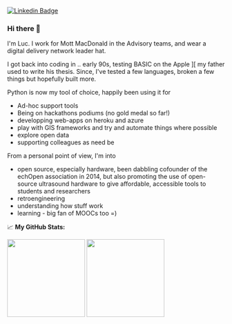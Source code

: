 [![Linkedin Badge](https://img.shields.io/badge/-LinkedIn-0e76a8?style=flat-square&logo=Linkedin&logoColor=white)](https://www.linkedin.com/in/lucjonveaux)

### Hi there 👋

I'm Luc. I work for Mott MacDonald in the Advisory teams, and wear a digital delivery network leader hat. 

I got back into coding in .. early 90s, testing BASIC on the Apple ][ my father used to write his thesis. Since, I've tested a few languages, broken a few things but hopefully built more.

Python is now my tool of choice, happily been using it for 
- Ad-hoc support tools
- Being on hackathons podiums (no gold medal so far!)
- developping web-apps on heroku and azure
- play with GIS frameworks and try and automate things where possible
- explore open data
- supporting colleagues as need be

From a personal point of view, I'm into
- open source, especially hardware, been dabbling cofounder of the echOpen association in 2014, but also promoting the use of open-source ultrasound hardware to give affordable, accessible tools to students and researchers
- retroengineering
- understanding how stuff work
- learning - big fan of MOOCs too =)

📈 **My GitHub Stats:**

<p>
  <img height="180em" src="https://github-readme-stats.vercel.app/api?username=mm80843&show_icons=true&hide_border=true&&count_private=true&include_all_commits=true" />
  <img height="180em" src="https://github-readme-stats.vercel.app/api/top-langs/?username=mm80843&exclude_repo=van_design&show_icons=true&hide_border=true&layout=compact&langs_count=8"/>
</p>

<!--
**mm80843/mm80843** is a ✨ _special_ ✨ repository because its `README.md` (this file) appears on your GitHub profile.

Here are some ideas to get you started:

- 🔭 I’m currently working on ...
- 🌱 I’m currently learning ...
- 👯 I’m looking to collaborate on ...
- 🤔 I’m looking for help with ...
- 💬 Ask me about ...
- 📫 How to reach me: ...
- 😄 Pronouns: ...
- ⚡ Fun fact: ...
-->
